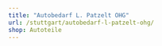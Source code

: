 ```yaml
---
title: "Autobedarf L. Patzelt OHG"
url: /stuttgart/autobedarf-l-patzelt-ohg/
shop: Autoteile
---
```

